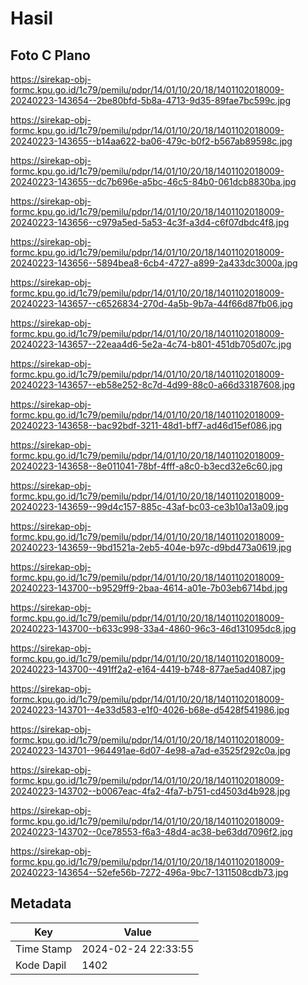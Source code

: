 # Hasil

## Foto C Plano

https://sirekap-obj-formc.kpu.go.id/1c79/pemilu/pdpr/14/01/10/20/18/1401102018009-20240223-143654--2be80bfd-5b8a-4713-9d35-89fae7bc599c.jpg

https://sirekap-obj-formc.kpu.go.id/1c79/pemilu/pdpr/14/01/10/20/18/1401102018009-20240223-143655--b14aa622-ba06-479c-b0f2-b567ab89598c.jpg

https://sirekap-obj-formc.kpu.go.id/1c79/pemilu/pdpr/14/01/10/20/18/1401102018009-20240223-143655--dc7b696e-a5bc-46c5-84b0-061dcb8830ba.jpg

https://sirekap-obj-formc.kpu.go.id/1c79/pemilu/pdpr/14/01/10/20/18/1401102018009-20240223-143656--c979a5ed-5a53-4c3f-a3d4-c6f07dbdc4f8.jpg

https://sirekap-obj-formc.kpu.go.id/1c79/pemilu/pdpr/14/01/10/20/18/1401102018009-20240223-143656--5894bea8-6cb4-4727-a899-2a433dc3000a.jpg

https://sirekap-obj-formc.kpu.go.id/1c79/pemilu/pdpr/14/01/10/20/18/1401102018009-20240223-143657--c6526834-270d-4a5b-9b7a-44f66d87fb06.jpg

https://sirekap-obj-formc.kpu.go.id/1c79/pemilu/pdpr/14/01/10/20/18/1401102018009-20240223-143657--22eaa4d6-5e2a-4c74-b801-451db705d07c.jpg

https://sirekap-obj-formc.kpu.go.id/1c79/pemilu/pdpr/14/01/10/20/18/1401102018009-20240223-143657--eb58e252-8c7d-4d99-88c0-a66d33187608.jpg

https://sirekap-obj-formc.kpu.go.id/1c79/pemilu/pdpr/14/01/10/20/18/1401102018009-20240223-143658--bac92bdf-3211-48d1-bff7-ad46d15ef086.jpg

https://sirekap-obj-formc.kpu.go.id/1c79/pemilu/pdpr/14/01/10/20/18/1401102018009-20240223-143658--8e011041-78bf-4fff-a8c0-b3ecd32e6c60.jpg

https://sirekap-obj-formc.kpu.go.id/1c79/pemilu/pdpr/14/01/10/20/18/1401102018009-20240223-143659--99d4c157-885c-43af-bc03-ce3b10a13a09.jpg

https://sirekap-obj-formc.kpu.go.id/1c79/pemilu/pdpr/14/01/10/20/18/1401102018009-20240223-143659--9bd1521a-2eb5-404e-b97c-d9bd473a0619.jpg

https://sirekap-obj-formc.kpu.go.id/1c79/pemilu/pdpr/14/01/10/20/18/1401102018009-20240223-143700--b9529ff9-2baa-4614-a01e-7b03eb6714bd.jpg

https://sirekap-obj-formc.kpu.go.id/1c79/pemilu/pdpr/14/01/10/20/18/1401102018009-20240223-143700--b633c998-33a4-4860-96c3-46d131095dc8.jpg

https://sirekap-obj-formc.kpu.go.id/1c79/pemilu/pdpr/14/01/10/20/18/1401102018009-20240223-143700--491ff2a2-e164-4419-b748-877ae5ad4087.jpg

https://sirekap-obj-formc.kpu.go.id/1c79/pemilu/pdpr/14/01/10/20/18/1401102018009-20240223-143701--4e33d583-e1f0-4026-b68e-d5428f541986.jpg

https://sirekap-obj-formc.kpu.go.id/1c79/pemilu/pdpr/14/01/10/20/18/1401102018009-20240223-143701--964491ae-6d07-4e98-a7ad-e3525f292c0a.jpg

https://sirekap-obj-formc.kpu.go.id/1c79/pemilu/pdpr/14/01/10/20/18/1401102018009-20240223-143702--b0067eac-4fa2-4fa7-b751-cd4503d4b928.jpg

https://sirekap-obj-formc.kpu.go.id/1c79/pemilu/pdpr/14/01/10/20/18/1401102018009-20240223-143702--0ce78553-f6a3-48d4-ac38-be63dd7096f2.jpg

https://sirekap-obj-formc.kpu.go.id/1c79/pemilu/pdpr/14/01/10/20/18/1401102018009-20240223-143654--52efe56b-7272-496a-9bc7-1311508cdb73.jpg


## Metadata

| Key        | Value               |
| ---------- | ------------------- |
| Time Stamp | 2024-02-24 22:33:55 |
| Kode Dapil | 1402                |



